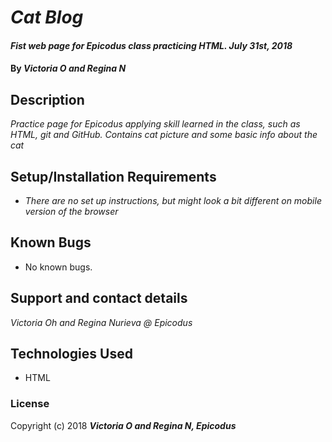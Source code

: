# _Cat Blog_

#### _Fist web page for Epicodus class practicing HTML. July 31st, 2018_

#### By _**Victoria O and Regina N**_

## Description

_Practice page for Epicodus applying skill learned in the class, such as HTML, git and GitHub. Contains cat picture and some basic info about the cat_

## Setup/Installation Requirements

* _There are no set up instructions, but might look a bit different on mobile version of the browser_

## Known Bugs

* No known bugs.

## Support and contact details

_Victoria Oh and Regina Nurieva @ Epicodus_

## Technologies Used

* HTML

### License

Copyright (c) 2018 **_Victoria O and Regina N, Epicodus_**
